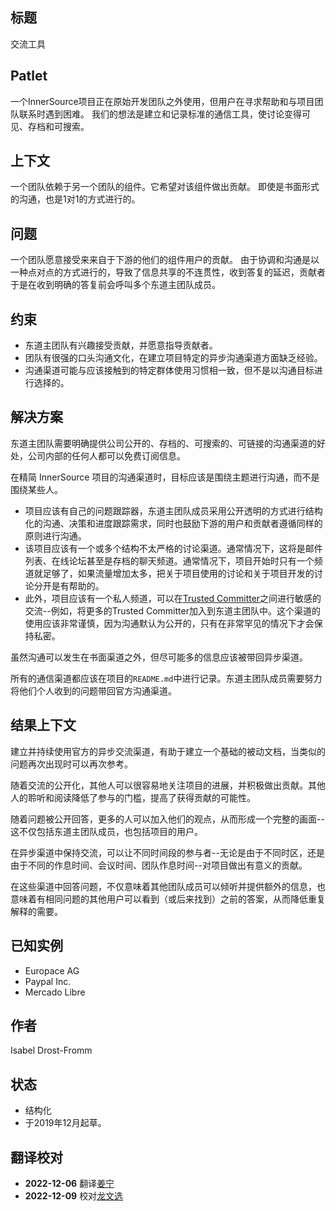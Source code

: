 ## 标题

交流工具

## Patlet

一个InnerSource项目正在原始开发团队之外使用，但用户在寻求帮助和与项目团队联系时遇到困难。
我们的想法是建立和记录标准的通信工具，使讨论变得可见、存档和可搜索。

## 上下文

一个团队依赖于另一个团队的组件。它希望对该组件做出贡献。
即使是书面形式的沟通，也是1对1的方式进行的。

## 问题

一个团队愿意接受来来自于下游的他们的组件用户的贡献。
由于协调和沟通是以一种点对点的方式进行的，导致了信息共享的不连贯性，收到答复的延迟，贡献者于是在收到明确的答复前会呼叫多个东道主团队成员。

## 约束

- 东道主团队有兴趣接受贡献，并愿意指导贡献者。
- 团队有很强的口头沟通文化，在建立项目特定的异步沟通渠道方面缺乏经验。
- 沟通渠道可能与应该接触到的特定群体使用习惯相一致，但不是以沟通目标进行选择的。

## 解决方案

东道主团队需要明确提供公司公开的、存档的、可搜索的、可链接的沟通渠道的好处，公司内部的任何人都可以免费订阅信息。

在精简 InnerSource 项目的沟通渠道时，目标应该是围绕主题进行沟通，而不是围绕某些人。

- 项目应该有自己的问题跟踪器，东道主团队成员采用公开透明的方式进行结构化的沟通、决策和进度跟踪需求，同时也鼓励下游的用户和贡献者遵循同样的原则进行沟通。
- 该项目应该有一个或多个结构不太严格的讨论渠道。通常情况下，这将是邮件列表、在线论坛甚至是存档的聊天频道。通常情况下，项目开始时只有一个频道就足够了，如果流量增加太多，把关于项目使用的讨论和关于项目开发的讨论分开是有帮助的。
- 此外，项目应该有一个私人频道，可以在[Trusted Committer](./trusted-committer.md)之间进行敏感的交流--例如，将更多的Trusted Committer加入到东道主团队中。这个渠道的使用应该非常谨慎，因为沟通默认为公开的，只有在非常罕见的情况下才会保持私密。

虽然沟通可以发生在书面渠道之外，但尽可能多的信息应该被带回异步渠道。

所有的通信渠道都应该在项目的`README.md`中进行记录。东道主团队成员需要努力将他们个人收到的问题带回官方沟通渠道。

## 结果上下文

建立并持续使用官方的异步交流渠道，有助于建立一个基础的被动文档，当类似的问题再次出现时可以再次参考。

随着交流的公开化，其他人可以很容易地关注项目的进展，并积极做出贡献。其他人的聆听和阅读降低了参与的门槛，提高了获得贡献的可能性。

随着问题被公开回答，更多的人可以加入他们的观点，从而形成一个完整的画面--这不仅包括东道主团队成员，也包括项目的用户。

在异步渠道中保持交流，可以让不同时间段的参与者--无论是由于不同时区，还是由于不同的作息时间、会议时间、团队作息时间--对项目做出有意义的贡献。

在这些渠道中回答问题，不仅意味着其他团队成员可以倾听并提供额外的信息，也意味着有相同问题的其他用户可以看到（或后来找到）之前的答案，从而降低重复解释的需要。

## 已知实例

* Europace AG
* Paypal Inc.
* Mercado Libre

## 作者

Isabel Drost-Fromm

## 状态

* 结构化
* 于2019年12月起草。

## 翻译校对

* **2022-12-06** 翻译[姜宁](https://github.com/willemjiang)
* **2022-12-09** 校对[龙文选](https://github.com/hncslwx)
